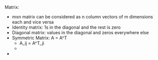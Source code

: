 Matrix: 
* mxn  matrix can be considered as n column vectors of m dimensions each and vice versa
* Identity matrix: 1s in the diagonal and the rest is zero
* Diagonal matrix: values in the diagonal and zeros everywhere else
* Symmetric Matrix: A = A^T
	* A_ij = A^T_ji
	* 
*  